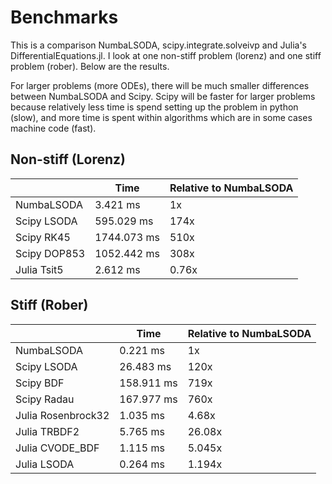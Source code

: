 # Benchmarks

This is a comparison NumbaLSODA, scipy.integrate.solveivp and Julia's DifferentialEquations.jl. I look at one non-stiff problem (lorenz) and one stiff problem (rober). Below are the results.

For larger problems (more ODEs), there will be much smaller differences between NumbaLSODA and Scipy. Scipy will be faster for larger problems because relatively less time is spend setting up the problem in python (slow), and more time is spent within algorithms which are in some cases machine code (fast).

## Non-stiff (Lorenz)

|              | Time        | Relative to NumbaLSODA |
|--------------|-------------|------------------------|
| NumbaLSODA   | 3.421 ms    | 1x                     |
| Scipy LSODA  | 595.029 ms  | 174x                   |
| Scipy RK45   | 1744.073 ms | 510x                   |
| Scipy DOP853 | 1052.442 ms | 308x                   |
| Julia Tsit5  | 2.612 ms    | 0.76x                  |

## Stiff (Rober)

|                    | Time       | Relative to NumbaLSODA |
|--------------------|------------|------------------------|
| NumbaLSODA         | 0.221 ms   | 1x                     |
| Scipy LSODA        | 26.483 ms  | 120x                   |
| Scipy BDF          | 158.911 ms | 719x                   |
| Scipy Radau        | 167.977 ms | 760x                   |
| Julia Rosenbrock32 | 1.035 ms   | 4.68x                  |
| Julia TRBDF2       | 5.765 ms   | 26.08x                 |
| Julia CVODE_BDF    | 1.115 ms   | 5.045x                 |
| Julia LSODA        | 0.264 ms   | 1.194x                 |
